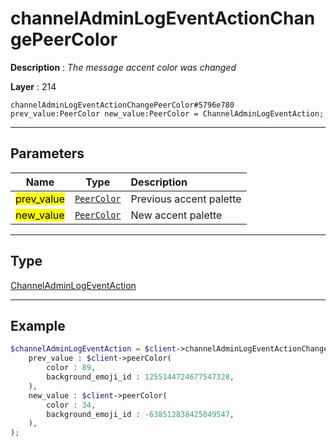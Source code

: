 # channelAdminLogEventActionChangePeerColor

**Description** : *The message accent color was changed*

**Layer** : 214

```tl
channelAdminLogEventActionChangePeerColor#5796e780 prev_value:PeerColor new_value:PeerColor = ChannelAdminLogEventAction;
```

---

## Parameters

| Name | Type | Description |
| :---: | :---: | :--- |
| <mark>prev_value</mark> | [`PeerColor`](type/PeerColor) | Previous accent palette |
| <mark>new_value</mark> | [`PeerColor`](type/PeerColor) | New accent palette |

---

## Type

[ChannelAdminLogEventAction](type/ChannelAdminLogEventAction)

---

## Example

```php
$channelAdminLogEventAction = $client->channelAdminLogEventActionChangePeerColor(
	prev_value : $client->peerColor(
		color : 89,
		background_emoji_id : 1255144724677547328,
	),
	new_value : $client->peerColor(
		color : 34,
		background_emoji_id : -638512838425049547,
	),
);
```